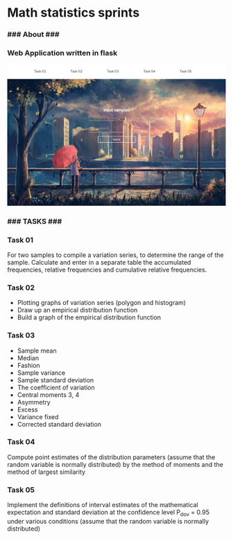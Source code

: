 # Math statistics sprints

<section>
  <h3> ### About ### </h3>
  <h3> Web Application written in flask</h3>
  <img src="./app/static/img/1.png" ></img>
  
</section>
<section>
  <h3> ### TASKS ### </h3>
  <h3> Task 01 </h3>
  <p>For two samples to compile a variation series, to determine the range of the sample.
    Calculate and enter in a separate table the accumulated frequencies, relative frequencies and cumulative relative frequencies. </p>
  <h3> Task 02 </h3>
  <ul> 
    <li>Plotting graphs of variation series (polygon and histogram)</li>
    <li>Draw up an empirical distribution function</li>
    <li>Build a graph of the empirical distribution function</li>
   </ul>
   <h3> Task 03 </h3>
   <ul>
      <li>Sample mean</li>
      <li>Median</li>
      <li>Fashion</li>
      <li>Sample variance</li>
      <li>Sample standard deviation</li>
      <li>The coefficient of variation</li>
      <li>Central moments 3, 4</li>
      <li>Asymmetry</li>
      <li>Excess</li>
      <li>Variance fixed</li>
      <li>Corrected standard deviation</li>
   </ul>
  <h3> Task 04 </h3>
  <p>Compute point estimates of the distribution parameters (assume that the random variable is normally distributed) 
    by the method of moments and the method of largest similarity</p>
  <h3> Task 05 </h3>
  <p>Implement the definitions of interval estimates of the mathematical expectation and standard deviation at the confidence level P<sub>dov</sub> = 0.95 under various conditions (assume that the random variable is normally distributed)</p>
</section>
